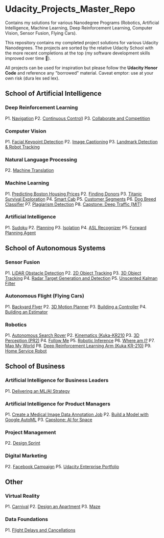 
# Udacity_Projects_Master_Repo
Contains my solutions for various Nanodegree Programs (Robotics, Artificial Intelligence, Machine Learning, Deep Reinforcement Learning, Computer Vision, Sensor Fusion, Flying Cars). 

This repository contains my completed project solutions for various Udacity Nanodegrees. The projects are sorted by the relative Udacity School with the more recent completions at the top (my software development skills improved over time :rocket:).

All projects can be used for inspiration but please follow the **Udacity Honor Code** and reference any "borrowed" material. Caveat emptor: use at your own risk (dura lex sed lex).

## School of Artificial Intelligence

### Deep Reinforcement Learning
P1. [Navigation](https://github.com/Ohara124c41/DRLND-Navigation)
P2. [Continuous Control](https://github.com/Ohara124c41/DRLND-Continuous_Control))
P3. [Collaborate and Competition]([https://github.com/Ohara124c41/DRLND-Collaborate-n-Competition](https://github.com/Ohara124c41/DRLND-Collaborate-n-Competition))

### Computer Vision
P1. [Facial Keypoint Detection]([https://github.com/Ohara124c41/CVND-Facial_Keypoint_Detection](https://github.com/Ohara124c41/CVND-Facial_Keypoint_Detection))
P2. [Image Captioning]([https://github.com/Ohara124c41/CVND-Image_Captioning](https://github.com/Ohara124c41/CVND-Image_Captioning))
P3. [Landmark Detection & Robot Tracking]([https://github.com/Ohara124c41/CVND-SLAM](https://github.com/Ohara124c41/CVND-SLAM))

### Natural Language Processing
P2. [Machine Translation]([https://github.com/Ohara124c41/NLP-Machine_Translation/blob/master/machineTranslation/machineTranslation/machine_translation.ipynb](https://github.com/Ohara124c41/NLP-Machine_Translation/blob/master/machineTranslation/machineTranslation/machine_translation.ipynb))

### Machine Learning
P1. [Predicting Boston Housing Prices]([https://github.com/Ohara124c41/MLND-Predicting_Boston_Housing_Pricing](https://github.com/Ohara124c41/MLND-Predicting_Boston_Housing_Pricing))
P2. [Finding Donors]([https://github.com/Ohara124c41/MLND-Finding_Donors](https://github.com/Ohara124c41/MLND-Finding_Donors))
P3. [Titanic Survival Exploration]([https://github.com/Ohara124c41/MLND-Titanic_Survival_Exploration](https://github.com/Ohara124c41/MLND-Titanic_Survival_Exploration))
P4. [Smart Cab]([https://github.com/Ohara124c41/MLND-Smartcab](https://github.com/Ohara124c41/MLND-Smartcab))
P5. [Customer Segments]([https://github.com/Ohara124c41/MLND-Customer_Segments](https://github.com/Ohara124c41/MLND-Customer_Segments))
P6. [Dog Breed Classifier]([https://github.com/Ohara124c41/MLND-Dog_Breed_Classifier](https://github.com/Ohara124c41/MLND-Dog_Breed_Classifier))
P7. [Plagiarism Detection]([https://github.com/Ohara124c41/MLNDT-Beta-Plagiarism_Detection](https://github.com/Ohara124c41/MLNDT-Beta-Plagiarism_Detection))
P8. [Capstone: Deep Traffic (MIT)]([https://github.com/Ohara124c41/MLND-Capstone-DeepTraffic](https://github.com/Ohara124c41/MLND-Capstone-DeepTraffic))

### Artificial Intelligence
P1. [Sudoku]([https://github.com/Ohara124c41/AIND-Sudoku](https://github.com/Ohara124c41/AIND-Sudoku))
P2. [Planning]([https://github.com/Ohara124c41/AIND-Planning](https://github.com/Ohara124c41/AIND-Planning))
P3. [Isolation]([https://github.com/Ohara124c41/AIND-Isolation](https://github.com/Ohara124c41/AIND-Isolation))
P4. [ASL Recognizer]([https://github.com/Ohara124c41/AIND-ASL_Recognizer](https://github.com/Ohara124c41/AIND-ASL_Recognizer))
P5. [Forward Planning Agent]([https://github.com/Ohara124c41/AIND-Forward-Planning_Agent](https://github.com/Ohara124c41/AIND-Forward-Planning_Agent))

## School of Autonomous Systems

### Sensor Fusion
P1. [LiDAR Obstacle Detection]([https://github.com/Ohara124c41/SFND_Lidar_Obstacle_Detection](https://github.com/Ohara124c41/SFND_Lidar_Obstacle_Detection))
P2. [2D Object Tracking]([https://github.com/Ohara124c41/SFND_2D_Feature_Tracking](https://github.com/Ohara124c41/SFND_2D_Feature_Tracking))
P3. [3D Object Tracking]([https://github.com/Ohara124c41/SFND_3D_Object_Tracking](https://github.com/Ohara124c41/SFND_3D_Object_Tracking))
P4. [Radar Target Generation and Detection]([https://github.com/Ohara124c41/SFND-RADAR-Target_Generation-n-Detection](https://github.com/Ohara124c41/SFND-RADAR-Target_Generation-n-Detection))
P5. [Unscented Kalman Filter]([https://github.com/Ohara124c41/SFND_Unscented_Kalman_Filter](https://github.com/Ohara124c41/SFND_Unscented_Kalman_Filter))

### Autonomous Flight (Flying Cars)
P1. [Backyard Flyer]([https://github.com/Ohara124c41/FCND-Drone-Backyard_Flyer](https://github.com/Ohara124c41/FCND-Drone-Backyard_Flyer))
P2. [3D Motion Planner]([https://github.com/Ohara124c41/FCND-Drone-3D_Motion_Planning](https://github.com/Ohara124c41/FCND-Drone-3D_Motion_Planning))
P3. [Building a Controller]([https://github.com/Ohara124c41/FCND-Drone-Building_a_Controller](https://github.com/Ohara124c41/FCND-Drone-Building_a_Controller))
P4. [Building an Estimator]([https://github.com/Ohara124c41/FCND-Drone-Building_an_Estimator](https://github.com/Ohara124c41/FCND-Drone-Building_an_Estimator))

### Robotics
P1. [Autonomous Search Rover]([https://github.com/Ohara124c41/RoboND-Autonomous_Search_Rover](https://github.com/Ohara124c41/RoboND-Autonomous_Search_Rover))
P2. [Kinematics (Kuka-KR210]([https://github.com/Ohara124c41/RoboND-Kinematics-Kuka-KR210](https://github.com/Ohara124c41/RoboND-Kinematics-Kuka-KR210))
P3. [3D Perception (PR2)]([https://github.com/Ohara124c41/RoboND-PR2-3D_Perception](https://github.com/Ohara124c41/RoboND-PR2-3D_Perception))
P4. [Follow Me](https://github.com/Ohara124c41/RoboND-Follow_Me)
P5. [Robotic Inference](https://github.com/Ohara124c41/RSEND-Robotic_Inference)
P6. [Where am I?]([https://github.com/Ohara124c41/RSEND-Localization-WhereAmI](https://github.com/Ohara124c41/RSEND-Localization-WhereAmI))
P7. [Map My World]([https://github.com/Ohara124c41/RSEND-Map_My_World](https://github.com/Ohara124c41/RSEND-Map_My_World))
P8. [Deep Reinforcement Learning Arm (Kuka KR-210)]([https://github.com/Ohara124c41/RSEND-KUKA-DeepRL_Arm](https://github.com/Ohara124c41/RSEND-KUKA-DeepRL_Arm))
P9. [Home Service Robot]([https://github.com/Ohara124c41/RSEND-Home_Service_Robot](https://github.com/Ohara124c41/RSEND-Home_Service_Robot))

## School of Business

### Artificial Intelligence for Business Leaders
P1. [Delivering an ML/AI Strategy]([https://github.com/Ohara124c41/AIBLND-Delivering_an_ML-AI_Strategy](https://github.com/Ohara124c41/AIBLND-Delivering_an_ML-AI_Strategy))

### Artificial Intelligence for Product Managers
P1. [Create a Medical Image Data Annotation Job]([https://github.com/Ohara124c41/AIPMND-AI_Product_Manager/tree/master/P1-Create_a_Medical_Image_Data_Annotation_Job](https://github.com/Ohara124c41/AIPMND-AI_Product_Manager/tree/master/P1-Create_a_Medical_Image_Data_Annotation_Job))
P2. [Build a Model with Google AutoML]([https://github.com/Ohara124c41/AIPMND-AI_Product_Manager/tree/master/P2-Build_a_Model_with_Google_AutoML](https://github.com/Ohara124c41/AIPMND-AI_Product_Manager/tree/master/P2-Build_a_Model_with_Google_AutoML))
P3. [Capstone: AI for Space]([https://github.com/Ohara124c41/AIPMND-AI_Product_Manager/tree/master/P3-Capstone_Proposal-AI_for_Space](https://github.com/Ohara124c41/AIPMND-AI_Product_Manager/tree/master/P3-Capstone_Proposal-AI_for_Space))

### Project Management
P2. [Design Sprint]([https://github.com/Ohara124c41/PMND-Project_Management_Nanodegree/tree/master/C2-Design_Sprint](https://github.com/Ohara124c41/PMND-Project_Management_Nanodegree/tree/master/C2-Design_Sprint))

### Digital Marketing
P2. [Facebook Campaign]([https://github.com/Ohara124c41/DMND-Facebook_Campaign](https://github.com/Ohara124c41/DMND-Facebook_Campaign))
P5. [Udacity Enterprise Portfolio]([https://github.com/Ohara124c41/DMND-Digital_Marketing](https://github.com/Ohara124c41/DMND-Digital_Marketing))

## Other
### Virtual Reality
P1. [Carnival]([https://github.com/Ohara124c41/VRND/tree/master/Project-1-Carnival](https://github.com/Ohara124c41/VRND/tree/master/Project-1-Carnival))
P2. [Design an Apartment]([https://github.com/Ohara124c41/VRND](https://github.com/Ohara124c41/VRND))
P3. [Maze]([https://github.com/Ohara124c41/VRND/tree/master/Project-3-Maze](https://github.com/Ohara124c41/VRND/tree/master/Project-3-Maze))

### Data Foundations
P1. [Flight Delays and Cancellations]([https://github.com/Ohara124c41/DFND-Flight-Delays-and-Cancellations](https://github.com/Ohara124c41/DFND-Flight-Delays-and-Cancellations))



